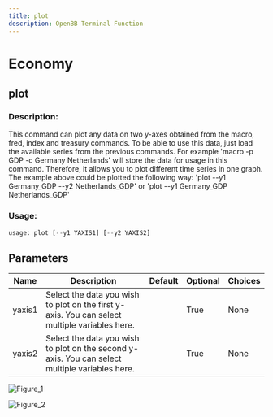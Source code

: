 ```yaml
---
title: plot
description: OpenBB Terminal Function
---
```


# Economy

## plot

### Description: 

This command can plot any data on two y-axes obtained from the macro, fred, index and treasury commands. To be able to use this data, just load the available series from the previous commands. For example 'macro -p GDP -c Germany Netherlands' will store the data for usage in this command. Therefore, it allows you to plot different time series in one graph. The example above could be plotted the following way: 'plot --y1 Germany_GDP --y2 Netherlands_GDP' or 'plot --y1 Germany_GDP Netherlands_GDP'

### Usage: 
```python
usage: plot [--y1 YAXIS1] [--y2 YAXIS2]
```

## Parameters

| Name | Description | Default | Optional | Choices |
| ---- | ----------- | ------- | -------- | ------- |
| yaxis1 | Select the data you wish to plot on the first y-axis. You can select multiple variables here. |  | True | None |
| yaxis2 | Select the data you wish to plot on the second y-axis. You can select multiple variables here. |  | True | None |


![Figure_1](https://user-images.githubusercontent.com/46355364/158633367-783d54eb-79ab-443f-af99-8a9ecadf5949.png)

![Figure_2](https://user-images.githubusercontent.com/46355364/158633394-d948d909-d39b-4b05-9c5b-2e30b202cc32.png)

